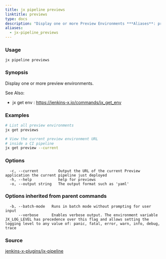 ```yaml
---
title: jx pipeline previews
linktitle: previews
type: docs
description: "Display one or more Preview Environments ***Aliases**: preview*"
aliases:
  - jx-pipeline_previews
---
```


### Usage

```
jx pipeline previews
```

### Synopsis

Display one or more preview environments.
  
See Also:

* jx get env : <https://jenkins-x.io/commands/jx_get_env>

### Examples

  ```bash
  # List all preview environments
  jx get previews
  
  # View the current preview environment URL
  # inside a CI pipeline
  jx get preview --current

  ```

### Options

```
  -c, --current         Output the URL of the current Preview application the current pipeline just deployed
  -h, --help            help for previews
  -o, --output string   The output format such as 'yaml'
```

### Options inherited from parent commands

```
  -b, --batch-mode   Runs in batch mode without prompting for user input
      --verbose      Enables verbose output. The environment variable JX_LOG_LEVEL has precedence over this flag and allows setting the logging level to any value of: panic, fatal, error, warn, info, debug, trace
```

### Source

[jenkins-x-plugins/jx-pipeline](https://github.com/jenkins-x-plugins/jx-pipeline)
